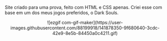 Site criado para uma prova, feito com HTML e CSS apenas.
Criei esse com base em um dos meus jogos preferidos, o Dark Souls.
<p align="center">![ezgif com-gif-maker](https://user-images.githubusercontent.com/88199918/141878350-9f680640-3cdc-42e9-8e5b-84450a0c4211.gif)</p>
